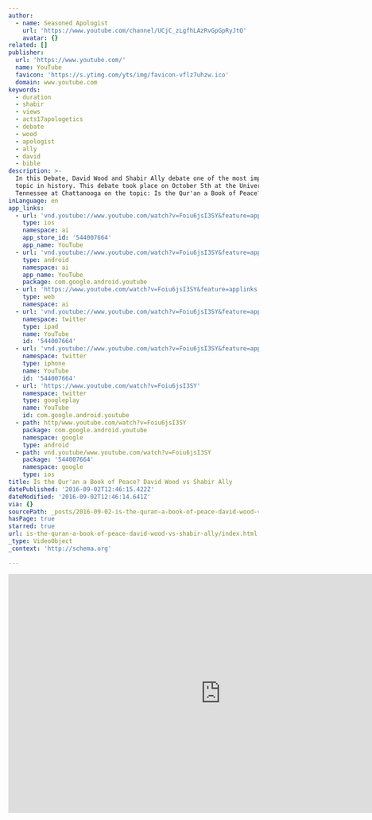 ```yaml
---
author:
  - name: Seasoned Apologist
    url: 'https://www.youtube.com/channel/UCjC_zLgfhLAzRvGpGpRyJtQ'
    avatar: {}
related: []
publisher:
  url: 'https://www.youtube.com/'
  name: YouTube
  favicon: 'https://s.ytimg.com/yts/img/favicon-vflz7uhzw.ico'
  domain: www.youtube.com
keywords:
  - duration
  - shabir
  - views
  - acts17apologetics
  - debate
  - wood
  - apologist
  - ally
  - david
  - bible
description: >-
  In this Debate, David Wood and Shabir Ally debate one of the most important
  topic in history. This debate took place on October 5th at the University of
  Tennessee at Chattanooga on the topic: Is the Qur'an a Book of Peace?"
inLanguage: en
app_links:
  - url: 'vnd.youtube://www.youtube.com/watch?v=Foiu6jsI3SY&feature=applinks'
    type: ios
    namespace: ai
    app_store_id: '544007664'
    app_name: YouTube
  - url: 'vnd.youtube://www.youtube.com/watch?v=Foiu6jsI3SY&feature=applinks'
    type: android
    namespace: ai
    app_name: YouTube
    package: com.google.android.youtube
  - url: 'https://www.youtube.com/watch?v=Foiu6jsI3SY&feature=applinks'
    type: web
    namespace: ai
  - url: 'vnd.youtube://www.youtube.com/watch?v=Foiu6jsI3SY&feature=applinks'
    namespace: twitter
    type: ipad
    name: YouTube
    id: '544007664'
  - url: 'vnd.youtube://www.youtube.com/watch?v=Foiu6jsI3SY&feature=applinks'
    namespace: twitter
    type: iphone
    name: YouTube
    id: '544007664'
  - url: 'https://www.youtube.com/watch?v=Foiu6jsI3SY'
    namespace: twitter
    type: googleplay
    name: YouTube
    id: com.google.android.youtube
  - path: http/www.youtube.com/watch?v=Foiu6jsI3SY
    package: com.google.android.youtube
    namespace: google
    type: android
  - path: vnd.youtube/www.youtube.com/watch?v=Foiu6jsI3SY
    package: '544007664'
    namespace: google
    type: ios
title: Is the Qur'an a Book of Peace? David Wood vs Shabir Ally
datePublished: '2016-09-02T12:46:15.422Z'
dateModified: '2016-09-02T12:46:14.641Z'
via: {}
sourcePath: _posts/2016-09-02-is-the-quran-a-book-of-peace-david-wood-vs-shabir-ally.md
hasPage: true
starred: true
url: is-the-quran-a-book-of-peace-david-wood-vs-shabir-ally/index.html
_type: VideoObject
_context: 'http://schema.org'

---
```

<iframe src="https://cdn.embedly.com/widgets/media.html?src=https%3A%2F%2Fwww.youtube.com%2Fembed%2FFoiu6jsI3SY%3Ffeature%3Doembed&amp;url=http%3A%2F%2Fwww.youtube.com%2Fwatch%3Fv%3DFoiu6jsI3SY&amp;image=https%3A%2F%2Fi.ytimg.com%2Fvi%2FFoiu6jsI3SY%2Fhqdefault.jpg&amp;key=b7d04c9b404c499eba89ee7072e1c4f7&amp;type=text%2Fhtml&amp;schema=youtube" width="854" height="480" scrolling="no" frameborder="0" allowfullscreen="" style=""></iframe>
